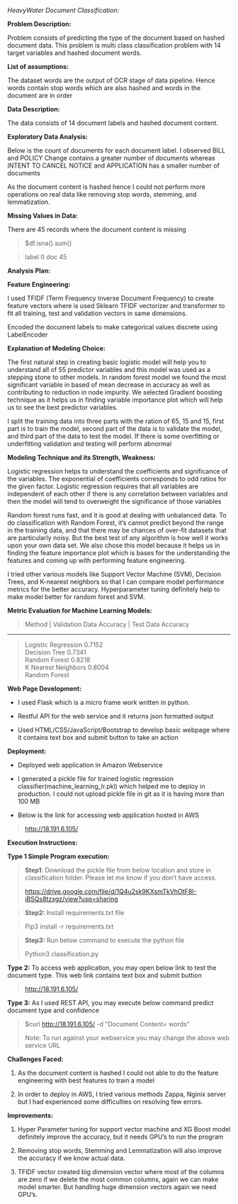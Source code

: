 *HeavyWater Document Classification:*

**Problem Description:**

Problem consists of predicting the type of the document based on hashed
document data. This problem is multi class classification problem with
14 target variables and hashed document words.

**List of assumptions:**

The dataset words are the output of OCR stage of data pipeline. Hence
words contain stop words which are also hashed and words in the document
are in order

**Data Description:**

The data consists of 14 document labels and hashed document content.

**Exploratory Data Analysis:**

Below is the count of documents for each document label. I observed BILL
and POLICY Change contains a greater number of documents whereas INTENT
TO CANCEL NOTICE and APPLICATION has a smaller number of documents


As the document content is hashed hence I could not perform more
operations on real data like removing stop words, stemming, and
lemmatization.

**Missing Values in Data:**

There are 45 records where the document content is missing


>$df.isna().sum()

>label 0
>doc 45

**Analysis Plan:**

**Feature Engineering:**

I used TFIDF (Term Frequency Inverse Document Frequency) to create
feature vectors where is used Sklearn TFIDF vectorizer and transformer
to fit all training, test and validation vectors in same dimensions.

Encoded the document labels to make categorical values discrete using
LabelEncoder

**Explanation of Modeling Choice:**

The first natural step in creating basic logistic model will help you to
understand all of 55 predictor variables and this model was used as a
stepping stone to other models. In random forest model we found the most
significant variable in based of mean decrease in accuracy as well as
contributing to reduction in node impurity. We selected Gradient
boosting technique as it helps us in finding variable importance plot
which will help us to see the best predictor variables.

I split the training data into three parts with the ration of 65, 15 and
15, first part is to train the model, second part of the data is to
validate the model, and third part of the data to test the model. If
there is some overfitting or underfitting validation and testing will
perform abnormal

**Modeling Technique and its Strength, Weakness:**

Logistic regression helps to understand the coefficients and
significance of the variables. The exponential of coefficients
corresponds to odd ratios for the given factor. Logistic regression
requires that all variables are independent of each other if there is
any correlation between variables and then the model will tend to
overweight the significance of those variables

Random forest runs fast, and it is good at dealing with unbalanced data.
To do classification with Random Forest, it’s cannot predict beyond the
range in the training data, and that there may be chances of over-fit
datasets that are particularly noisy. But the best test of any algorithm
is how well it works upon your own data set. We also chose this model
because it helps us in finding the feature importance plot which is
bases for the understanding the features and coming up with performing
feature engineering.

I tried other various models like Support Vector Machine (SVM), Decision
Trees, and K-nearest neighbors so that I can compare model performance
metrics for the better accuracy. Hyperparameter tuning definitely help
to make model better for random forest and SVM.

**Metric Evaluation for Machine Learning Models:**

  >Method  |              Validation Data Accuracy |  Test Data Accuracy
  --------------------- -------------------------- --------------------
  >Logistic Regression   0.7152                     
  >Decision Tree         0.7341                     
  >Random Forest         0.8218                     
  >K Nearest Neighbors   0.8004                     
  >Random Forest                                    

**Web Page Development:**

-   I used Flask which is a micro frame work written in python.

-   Restful API for the web service and it returns json formatted output

-   Used HTML/CSS/JavaScript/Bootstrap to develop basic webpage where it
    contains text box and submit button to take an action

**Deployment:**

-   Deployed web application in Amazon Webservice

-   I generated a pickle file for trained logistic regression
    classifier(machine\_learning\_lr.pkl) which helped me to deploy in
    production. I could not upload pickle file in git as it is having
    more than 100 MB

-   Below is the link for accessing web application hosted in AWS

> <http://18.191.6.105/>

**Execution Instructions:**

**Type 1 Simple Program execution:**

> **Step1**: Download the pickle file from below location and store in
> classification folder. Please let me know if you don’t have access.
>
> https://drive.google.com/file/d/1Q4u2sk9KXsmTkVhOtF8I-iBSQs8tzxgz/view?usp=sharing

>**Step2:** Install requirements.txt file

>Pip3 install -r requirements.txt

> **Step3:** Run below command to execute the python file
>
> Python3 classification.py

**Type 2:** To access web application, you may open below link to
    test the document type. This web link contains text box and submit
    buttion

> <http://18.191.6.105/>

**Type 3:** As I used REST API, you may execute below command predict document type and confidence

> \$curl http://18.191.6.105/ -d "Document Content= words”
>
> Note: To run against your webservice you may change the above web
> service URL

**Challenges Faced:**

1.  As the document content is hashed I could not able to do the feature
    engineering with best features to train a model

2.  In order to deploy in AWS, I tried various methods Zappa, Nginix
    server but I had experienced some difficulties on resolving few
    errors.

**Improvements:**

1.  Hyper Parameter tuning for support vector machine and XG Boost model
    definitely improve the accuracy, but it needs GPU’s to run the
    program

2.  Removing stop words, Stemming and Lemmatization will also improve
    the accuracy if we know actual data.

3.  TFIDF vector created big dimension vector where most of the columns
    are zero if we delete the most common columns, again we can make
    model smarter. But handling huge dimension vectors again we need
    GPU’s.



